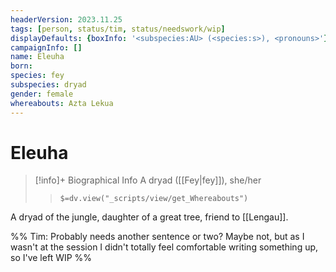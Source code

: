 ```yaml
---
headerVersion: 2023.11.25
tags: [person, status/tim, status/needswork/wip]
displayDefaults: {boxInfo: '<subspecies:AU> (<species:s>), <pronouns>'}
campaignInfo: []
name: Eleuha
born:
species: fey
subspecies: dryad
gender: female
whereabouts: Azta Lekua
---
```

# Eleuha
>[!info]+ Biographical Info
> A dryad ([[Fey|fey]]), she/her
>> `$=dv.view("_scripts/view/get_Whereabouts")`

A dryad of the jungle, daughter of a great tree, friend to [[Lengau]]. 

%% Tim: Probably needs another sentence or two? Maybe not, but as I wasn't at the session I didn't totally feel comfortable writing something up, so I've left WIP %%